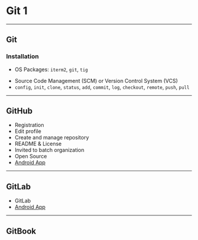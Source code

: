 # Git 1

---

## Git

### Installation

* OS Packages: `iterm2`, `git`, `tig`

- Source Code Management (SCM) or Version Control System (VCS)
- `config`, `init`, `clone`, `status`, `add`, `commit`, `log`, `checkout`, `remote`, `push`, `pull`

---

## GitHub

* Registration
* Edit profile
* Create and manage repository
* README & License
* Invited to batch organization
* Open Source
* [Android App](https://play.google.com/store/apps/details?id=com.gitpoint)

---

## GitLab

* GitLab
* [Android App](https://play.google.com/store/apps/details?id=com.commit451.gitlab)

---

## GitBook
